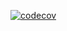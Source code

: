 [![codecov](https://codecov.io/gh/stilsman/ooaip/branch/task1/graph/badge.svg?token=LVGDOBM1R5)](https://codecov.io/gh/stilsman/ooaip)
